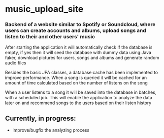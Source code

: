 # music_upload_site

### Backend of a website similar to Spotify or Soundcloud, where users can create accounts and albums, upload songs and listen to their and other users' music

After starting the application it will automatically check if the database is empty, if yes then it will seed the 
database with dummy data using Java faker, download pictures for users, songs and albums and generate random audio files

Besides the basic JPA classes, a database cache has been implemented to improve performance. When a song is 
queried it will be cached for an amount of time calculated based on the number of listens on the song

When a user listens to a song it will be saved into the database in batches, with a scheduled job. This will
enable the application to analyze the data later on and recommend songs to the users based on their listen history

Currently, in progress:
--
- Improve/bugfix the analyzing process